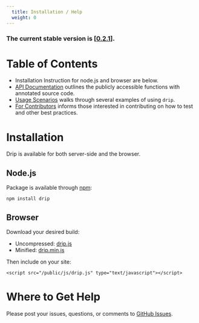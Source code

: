 ```yaml
---
  title: Installation / Help
  weight: 0
---
```


### The current stable version is [[0.2.1](https://github.com/logicalparadox/drip/tree/0.2.1)].

# Table of Contents
* Installation Instruction for node.js and browser are below.
* [API Documentation](/code/) outlines the publicly accessible functions with annotated source code.
* [Usage Scenarios](/pages/usage/) walks through several examples of using `drip`.
* [For Contributors](/pages/contributors/) informs those interested in contributing on how to test and other best practices.

# Installation

Drip is available for both server-side and the browser.

## Node.js

Package is available through [npm](http://npmjs.org):

    npm install drip

## Browser

Download your desired build:

* Uncompressed: [drip.js](https://raw.github.com/logicalparadox/drip/0.2.1/dist/drip.js)
* Minified: [drip.min.js](https://raw.github.com/logicalparadox/drip/0.2.1/dist/drip.min.js)

Then include on your site:

    <script src="/public/js/drip.js" type="text/javascript"></script>

# Where to Get Help

Please post your issues, questions, or comments to [GitHub Issues](https://github.com/logicalparadox/drip/issues).